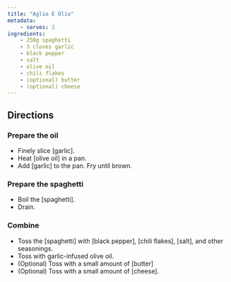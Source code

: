 ```yaml
---
title: "Aglio E Olio"
metadata:
    - serves: 2
ingredients:
    - 250g spaghetti
    - 3 cloves garlic
    - black pepper
    - salt
    - olive oil
    - chili flakes
    - (optional) butter
    - (optional) cheese
---
```


## Directions

### Prepare the oil

- Finely slice [garlic].
- Heat [olive oil] in a pan.
- Add [garlic] to the pan. Fry until brown.

### Prepare the spaghetti

- Boil the [spaghetti].
- Drain.

### Combine

- Toss the [spaghetti] with [black pepper], [chili flakes], [salt], and other seasonings.
- Toss with garlic-infused olive oil.
- (Optional) Toss with a small amount of [butter]
- (Optional) Toss with a small amount of [cheese].
